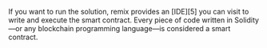 If you want to run the solution, remix provides an [IDE][5] you can visit to write
and execute the smart contract. Every piece of code written in Solidity—or any
blockchain programming language—is considered a smart contract.
